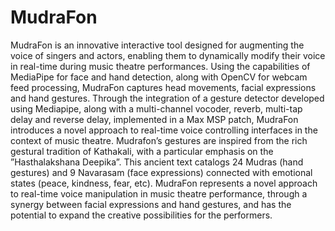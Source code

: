 # MudraFon
MudraFon is an innovative interactive tool designed for augmenting the voice of singers and actors, enabling them to dynamically modify their voice in real-time during music theatre performances. 
Using the capabilities of MediaPipe
for face and hand detection, along with OpenCV for webcam feed processing, MudraFon captures head movements,
facial expressions and hand gestures. Through the integration of a gesture detector developed using Mediapipe, along
with a multi-channel vocoder, reverb, multi-tap delay and
reverse delay, implemented in a Max MSP patch, MudraFon
introduces a novel approach to real-time voice controlling
interfaces in the context of music theatre.
Mudrafon’s gestures are inspired from the rich gestural
tradition of Kathakali, with a particular emphasis on the
”Hasthalakshana Deepika”. This ancient text catalogs 24
Mudras (hand gestures) and 9 Navarasam (face expressions)
connected with emotional states (peace, kindness, fear, etc).
MudraFon represents a novel approach to real-time voice
manipulation in music theatre performance, through a synergy between facial expressions and hand gestures, and has
the potential to expand the creative possibilities for the performers.

